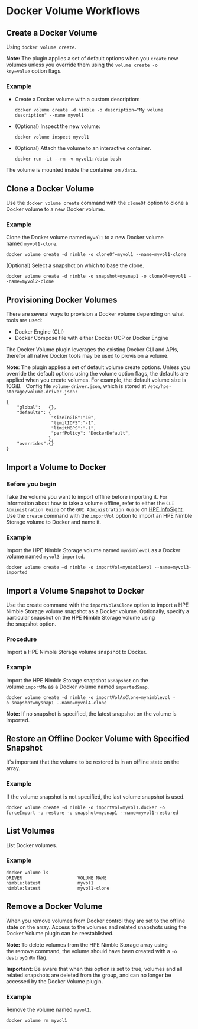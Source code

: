 # Docker Volume Workflows

## Create a Docker Volume
Using `docker volume create`.

**Note:** The plugin applies a set of default options when you `create` new volumes unless you override them using the `volume create -o key=value` option flags.

### Example

- Create a Docker volume with a custom description:
  ```
  docker volume create -d nimble -o description="My volume description" --name myvol1 
  ```

- (Optional) Inspect the new volume:
  ```
  docker volume inspect myvol1
  ```

- (Optional) Attach the volume to an interactive container.

  ```
  docker run -it --rm -v myvol1:/data bash
  ```

The volume is mounted inside the container on `/data`.

## Clone a Docker Volume
Use the `docker volume create` command with the `cloneOf` option to clone a Docker volume to a new Docker volume.

### Example
Clone the Docker volume named `myvol1` to a new Docker volume named `myvol1-clone`.

```
docker volume create -d nimble -o cloneOf=myvol1 --name=myvol1-clone
```

(Optional) Select a snapshot on which to base the clone.

```
docker volume create -d nimble -o snapshot=mysnap1 -o cloneOf=myvol1 --name=myvol2-clone
```

## Provisioning Docker Volumes
There are several ways to provision a Docker volume depending on what tools are used:

- Docker Engine (CLI)
- Docker Compose file with either Docker UCP or Docker Engine

The Docker Volume plugin leverages the existing Docker CLI and APIs, therefor all native Docker tools may be used to provision a volume.

**Note**: The plugin applies a set of default volume create options. Unless you override the default options using the volume option flags, the defaults are applied when you create volumes. For example, the default volume size is 10GiB.  
Config file `volume-driver.json`, which is stored at `/etc/hpe-storage/volume-driver.json:`

```
{
    "global":   {},
    "defaults": {
                 "sizeInGiB":"10",
                 "limitIOPS":"-1",
                 "limitMBPS":"-1",
                 "perfPolicy": "DockerDefault",
                },
    "overrides":{}
}
```

## Import a Volume to Docker

### Before you begin
Take the volume you want to import offline before importing it. For information about how to take a volume offline, refer to either the `CLI Administration Guide` or the `GUI Administration Guide` on [HPE InfoSight](https://infosight.hpe.com). Use the `create` command with the `importVol` option to import an HPE Nimble Storage volume to Docker and name it.

### Example
Import the HPE Nimble Storage volume named `mynimblevol` as a Docker volume named `myvol3-imported`.

```
docker volume create –d nimble -o importVol=mynimblevol --name=myvol3-imported
```

## Import a Volume Snapshot to Docker

Use the create command with the `importVolAsClone` option to import a HPE Nimble Storage volume snapshot as a Docker volume. Optionally, specify a particular snapshot on the HPE Nimble Storage volume using the snapshot option.

### Procedure
Import a HPE Nimble Storage volume snapshot to Docker.

### Example
Import the HPE Nimble Storage snapshot `aSnapshot` on the volume `importMe` as a Docker volume named `importedSnap`.

```
docker volume create -d nimble -o importVolAsClone=mynimblevol -o snapshot=mysnap1 --name=myvol4-clone
```

**Note:** If no snapshot is specified, the latest snapshot on the volume is imported.

## Restore an Offline Docker Volume with Specified Snapshot
It's important that the volume to be restored is in an offline state on the array.

### Example
If the volume snapshot is not specified, the last volume snapshot is used.

```
docker volume create -d nimble -o importVol=myvol1.docker -o forceImport -o restore -o snapshot=mysnap1 --name=myvol1-restored
```

## List Volumes
List Docker volumes.

### Example

```
docker volume ls
DRIVER                     VOLUME NAME
nimble:latest              myvol1
nimble:latest              myvol1-clone
```

## Remove a Docker Volume
When you remove volumes from Docker control they are set to the offline state on the array. Access to the volumes and related snapshots using the Docker Volume plugin can be reestablished.

**Note:** To delete volumes from the HPE Nimble Storage array using the remove command, the volume should have been created
with a `-o destroyOnRm` flag.

**Important:** Be aware that when this option is set to true, volumes and all related snapshots are deleted from the group, and can no longer be accessed by the Docker Volume plugin.

### Example

Remove the volume named `myvol1`.

```
docker volume rm myvol1
```
